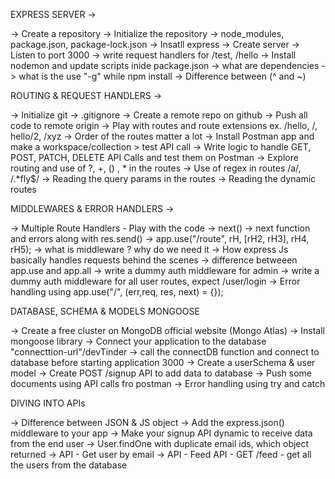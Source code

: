 EXPRESS SERVER ->

-> Create a repository
-> Initialize the repository
-> node_modules, package.json, package-lock.json
-> Insatll express
-> Create server
-> Listen to port 3000
-> write request handlers for /test, /hello
-> Install nodemon and update scripts inide package.json
-> what are dependencies
-> what is the use "-g" while npm install
-> Difference between (^ and ~)

ROUTING & REQUEST HANDLERS ->

-> Initialize git
-> .gitignore
-> Create a remote repo on github
-> Push all code to remote origin
-> Play with routes and route extensions ex. /hello, /, hello/2, /xyz
-> Order of the routes matter a lot
-> Install Postman app and make a workspace/collection > test API call
-> Write logic to handle GET, POST, PATCH, DELETE API Calls and test them on Postman
-> Explore routing and use of ?, +, () , * in the routes
-> Use of regex in routes /a/, /.*fly$/
-> Reading the query params in the routes
-> Reading the dynamic routes

MIDDLEWARES & ERROR HANDLERS ->

-> Multiple Route Handlers - Play with the code
-> next()
-> next function and errors along with res.send()
-> app.use("/route", rH, [rH2, rH3], rH4, rH5);
-> what is middleware ? why do we need it
-> How express Js basically handles requests behind the scenes
-> difference betweeen app.use and app.all
-> write a dummy auth middleware for admin
-> write a dummy auth middleware for all user routes, expect /user/login
-> Error handling using app.use("/", (err,req, res, next) = {});

DATABASE, SCHEMA & MODELS MONGOOSE

-> Create a free cluster on MongoDB official website (Mongo Atlas)
-> Install mongoose library
-> Connect your application to the database "connecttion-url"/devTinder
-> call the connectDB function and connect to database before starting application 3000
-> Create a userSchema & user model
-> Create POST /signup API to add data to database
-> Push some documents using API calls fro postman
-> Error handling using try and catch

DIVING INTO APIs

-> Difference between JSON & JS object
-> Add the express.json() middleware to your app
-> Make your signup API dynamic to receive data from the end user
-> User.findOne with duplicate email ids, which object returned
-> API -  Get user by email
-> API - Feed API - GET /feed - get all the users from the database